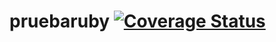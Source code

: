 pruebaruby
[![Coverage Status](https://coveralls.io/repos/CristinaGlz/pruebaruby/badge.png)](https://coveralls.io/r/CristinaGlz/pruebaruby)
==========
